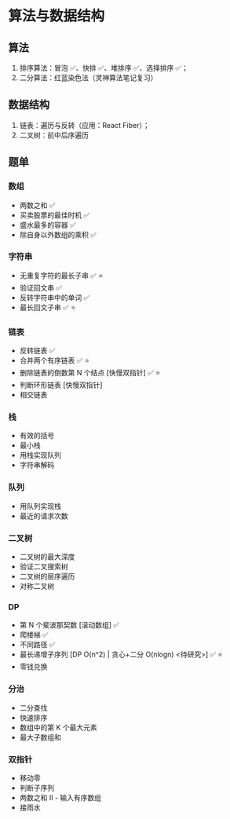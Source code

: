 # 算法与数据结构

## 算法

1. 排序算法：冒泡 ✅、快排 ✅、堆排序 ✅、选择排序 ✅；
2. 二分算法：红蓝染色法（灵神算法笔记复习）

## 数据结构

1. 链表：遍历与反转（应用：React Fiber）；
2. 二叉树：前中后序遍历

## 题单

### 数组

- 两数之和 ✅
- 买卖股票的最佳时机 ✅
- 盛水最多的容器 ✅
- 除自身以外数组的乘积 ✅

### 字符串

- 无重复字符的最长子串 ✅ ⭐
- 验证回文串 ✅
- 反转字符串中的单词 ✅
- 最长回文子串 ✅ ⭐

### 链表

- 反转链表 ✅
- 合并两个有序链表 ✅ ⭐
- 删除链表的倒数第 N 个结点 [快慢双指针] ✅ ⭐
- 判断环形链表 [快慢双指针]
- 相交链表

### 栈

- 有效的括号
- 最小栈
- 用栈实现队列
- 字符串解码

### 队列

- 用队列实现栈
- 最近的请求次数

### 二叉树

- 二叉树的最大深度
- 验证二叉搜索树
- 二叉树的层序遍历
- 对称二叉树

### DP

- 第 N 个斐波那契数 [滚动数组] ✅
- 爬楼梯 ✅
- 不同路径 ✅
- 最长递增子序列 [DP O(n^2) | 贪心+二分 O(nlogn) <待研究>] ✅ ⭐
- 零钱兑换

### 分治

- 二分查找
- 快速排序
- 数组中的第 K 个最大元素
- 最大子数组和

### 双指针

- 移动零
- 判断子序列
- 两数之和 II - 输入有序数组
- 接雨水
